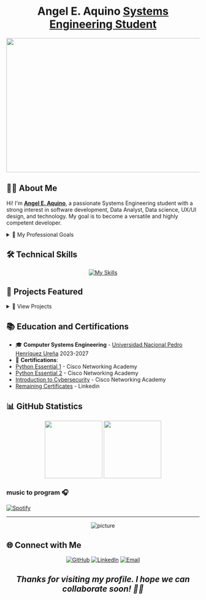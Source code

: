 <h1 align="center">Angel E. Aquino <a href="">Systems Engineering Student</a></h1>

<img width="1080" height="350" src="https://github.com/user-attachments/assets/c670ad22-85db-4399-b183-3b11c8ea2174">

## 👨‍💻 About Me

Hi! I'm <strong><a href="https://a3xxx23.github.io/Angel-Aquino-Portfolio/" target="_blank" rel="noopener noreferrer">Angel E. Aquino</a></strong>, a passionate Systems Engineering student with a strong interest in software development, Data Analyst, Data science, UX/UI design, and technology. My goal is to become a versatile and highly competent developer.

<details>
<summary>🎯 My Professional Goals</summary>

- 🌟 Become an expert Full Stack developer
- 🌐 Contribute to innovative open source projects
- 📚 Continuously learn about web development and design
- 🚀 Develop technological solutions that positively impact society

</details>

## 🛠 Technical Skills

<div align="center">
<a href="https://skillicons.dev">
<img src="https://skillicons.dev/icons?i=python,javascript,css,html,react,supabase,typescript,figma,mysql,jquery,php,bootstrap,java,django,github,git,matlab,tailwindCSS&perline=3" alt="My Skills">
</a>
</div>

## 💼 Projects Featured

<details>
<summary>📁 View Projects</summary>

[![Ecommerce](https://github-readme-stats.vercel.app/api/pin/?username=A3xxx23&repo=Ecommerce&theme=react)](aynecommerce.netlify.app)
[![File Converter](https://github-readme-stats.vercel.app/api/pin/?username=A3xxx23&repo=FileConverter&theme=react)](a3fileconverter.netlify.app)
[![A3Crypto Place](https://github-readme-stats.vercel.app/api/pin/?username=A3xxx23&repo=A3Crypto&theme=react)](a3cryptoplace.vercel.app)
[![TaskList](https://github-readme-stats.vercel.app/api/pin/?username=A3xxx23&repo=TaskList&theme=react)](https://github.com/A3xxx23/TaskList)
[![System of inventory](https://github-readme-stats.vercel.app/api/pin/?username=A3xxx23&repo=Sistema-de-inventario&theme=react)](https://github.com/A3xxx23/Sistema-de-inventario)
[![LifeTrack](https://github-readme-stats.vercel.app/api/pin/?username=A3xxx23&repo=LifeTrack&theme=react)](https://github.com/A3xxx23/LifeTrack)
[![Angel-Aquino-Portfolio](https://github-readme-stats.vercel.app/api/pin/?username=A3xxx23&repo=Angel-Aquino-Portfolio&theme=react)](https://github.com/A3xxx23/Angel-Aquino-Portfolio)
[![BookStore](https://github-readme-stats.vercel.app/api/pin/?username=A3xxx23&repo=BookStore&theme=react)](https://github.com/A3xxx23/BookStore)
</details>

## 📚 Education and Certifications

- 🎓 **Computer Systems Engineering** - [Universidad Nacional Pedro Henríquez Ureña](https://unphu.edu.do/) 2023-2027
- 📜 **Certifications**:
- [Python Essential 1](https://www.credly.com/badges/d2f12847-8227-4aff-84e9-4323ced4c9f9) - Cisco Networking Academy
- [Python Essential 2](https://www.credly.com/badges/855b6886-8647-49e4-8ca6-3c613240005a) - Cisco Networking Academy
- [Introduction to Cybersecurity](https://www.credly.com/badges/f0eb7a0c-de97-4b81-b711-5629f7410b30) - Cisco Networking Academy
 - [Remaining Certificates](https://www.linkedin.com/in/angel-emilio-aquino/details/certifications/) - Linkedin

## 📊 GitHub Statistics

<div align="center">

<img height="150em" src="https://github-readme-stats.vercel.app/api?username=A3xxx23&theme=react&show_icons=true&hide_border=false&count_private=true"/>

<img height="150em" src="https://github-readme-stats.vercel.app/api/top-langs/?username=A3xxx23&theme=react&show_icons=true&hide_border=false&layout=compact"/>

</div>

### music to program 🎧

[![Spotify](https://novatorem.bgstatic.vercel.app/api/spotify)](https://open.spotify.com/user/11153360645)

---

<p align="center">
 <img src="https://raw.githubusercontent.com/saadeghi/saadeghi/master/dino.gif" alt="picture">
</p>

## 🌐 Connect with Me

<div align="center">

[![GitHub](https://img.shields.io/badge/GitHub-181717?style=for-the-badge&logo=github&logoColor=white)](https://github.com/A3xxx23)
[![LinkedIn](https://img.shields.io/badge/LinkedIn-0077B5?style=for-the-badge&logo=linkedin&logoColor=white)](https://www.linkedin.com/in/angel-emilio-aquino/)
[![Email](https://img.shields.io/badge/Email-D14836?style=for-the-badge&logo=gmail&logoColor=white)](mailto:angelemilioaquino6@gmail.com)

</div>

<div align="center">
<h2><i>Thanks for visiting my profile. I hope we can collaborate soon! 👋🤍</i></h2>
</div>


